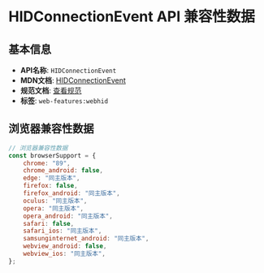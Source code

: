 # HIDConnectionEvent API 兼容性数据

## 基本信息

- **API名称**: `HIDConnectionEvent`
- **MDN文档**: [HIDConnectionEvent](https://developer.mozilla.org/docs/Web/API/HIDConnectionEvent)
- **规范文档**: [查看规范](https://wicg.github.io/webhid/#dom-hidconnectionevent)
- **标签**: `web-features:webhid`

## 浏览器兼容性数据

```javascript
// 浏览器兼容性数据
const browserSupport = {
    chrome: "89",
    chrome_android: false,
    edge: "同主版本",
    firefox: false,
    firefox_android: "同主版本",
    oculus: "同主版本",
    opera: "同主版本",
    opera_android: "同主版本",
    safari: false,
    safari_ios: "同主版本",
    samsunginternet_android: "同主版本",
    webview_android: false,
    webview_ios: "同主版本",
};

```

